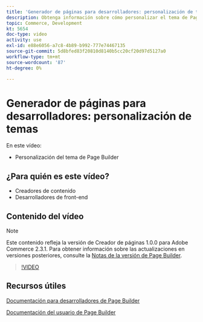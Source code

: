 ```yaml
---
title: 'Generador de páginas para desarrolladores: personalización de temas'
description: Obtenga información sobre cómo personalizar el tema de Page Builder.
topic: Commerce, Development
kt: 5654
doc-type: video
activity: use
exl-id: e88e6056-a7c8-4b89-b992-777e74467135
source-git-commit: 5d8bfed83f20810d8140b5cc20cf20d97d5127a0
workflow-type: tm+mt
source-wordcount: '87'
ht-degree: 0%

---
```


# Generador de páginas para desarrolladores: personalización de temas

En este vídeo:

- Personalización del tema de Page Builder

## ¿Para quién es este vídeo?

- Creadores de contenido
- Desarrolladores de front-end

## Contenido del vídeo

>[!NOTE]
>
>Este contenido refleja la versión de Creador de páginas 1.0.0 para Adobe Commerce 2.3.1. Para obtener información sobre las actualizaciones en versiones posteriores, consulte la [Notas de la versión de Page Builder](https://devdocs.magento.com/page-builder/docs/release-notes.html).

>[!VIDEO](https://video.tv.adobe.com/v/35713?quality=12&learn=on)

## Recursos útiles

[Documentación para desarrolladores de Page Builder](https://devdocs.magento.com/page-builder/docs/index.html)

[Documentación del usuario de Page Builder](https://docs.magento.com/user-guide/cms/page-builder.html)
